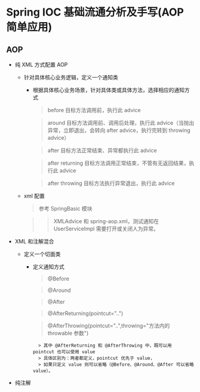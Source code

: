 # Spring IOC 基础流通分析及手写(AOP 简单应用)

## AOP

- 纯 XML 方式配置 AOP
    
    - 针对具体核心业务逻辑，定义一个通知类
        
        - 根据具体核心业务场景，针对具体类或具体方法，选择相应的通知方式
        
            > before 目标方法调用前，执行此 advice
                                            
            > around 目标方法调用前、调用后处理，执行此 advice（当抛出异常，立即退出，会转向 after advice，执行完转到 throwing advice）
            
            > after 目标方法正常结束、异常都执行此 advice
                                                                                                                                                                                                                          
            > after returning 目标方法调用正常结束，不管有无返回结果，执行此 advice
                                                                                                                                                                                                                          
            > after throwing 目标方法执行异常退出，执行此 advice
                                                                                                                                                                                                                                                                                                                                                                                                                                                                                                                                                                                                                                                                                                                                                                                                                        
    - xml 配置                                                                                                                                                                                                                                                                                                                                                                                                                                                                                                                                                                                                                                                                                                                                                                                                                        
        
        > 参考 SpringBasic 模块
                                                                                                                                                                                                                                                                                                                                                                                                                                                                                                                                                                                                                                                                                                                                                                                                                                                  
        >> XMLAdvice 和 spring-aop.xml，测试通知在 UserServiceImpl 需要打开或关闭人为异常。


- XML 和注解混合

    - 定义一个切面类
    
        - 定义通知方式
            
            > @Before
                                  
            > @Around
                                                                                           
            > @After
                                                                                                                                                                                                             
            > @AfterReturning(pointcut="..")
                                                                                                                                                                                                                                                                                                                                                                                                                                                
            > @AfterThrowing(pointcut="..",throwing="方法内的 throwable 参数")
                                                                                                                                                                                                                                                                                                                                                                                                                                                                                                                                                                                                                                                                                                                                                                                                                                                                                                                                              
                > 其中 @AfterReturning 和 @AfterThrowing 中，既可以用 pointcut 也可以使用 value
                > 具体区别为：两者都定义，pointcut 优先于 value，
                > 如果只定义 value 则可以省略（@Before、@Around、@After 可以省略 value）。                                                                                                                                                                                                                                                                                                                                                                                                                                                                                                                                                                                                                                                                                                                                                                                                                                                                                                                                             

- 纯注解
